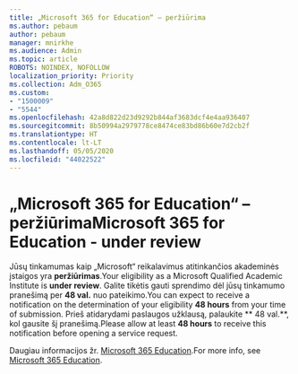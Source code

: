 ```yaml
---
title: „Microsoft 365 for Education“ – peržiūrima
ms.author: pebaum
author: pebaum
manager: mnirkhe
ms.audience: Admin
ms.topic: article
ROBOTS: NOINDEX, NOFOLLOW
localization_priority: Priority
ms.collection: Adm_O365
ms.custom:
- "1500009"
- "5544"
ms.openlocfilehash: 42a8d822d23d9292b844af3683dcf4e4aa936407
ms.sourcegitcommit: 8b50994a2979778ce8474ce83bd86b60e7d2cb2f
ms.translationtype: HT
ms.contentlocale: lt-LT
ms.lasthandoff: 05/05/2020
ms.locfileid: "44022522"
---
```

# <a name="microsoft-365-for-education---under-review"></a><span data-ttu-id="256a4-102">„Microsoft 365 for Education“ – peržiūrima</span><span class="sxs-lookup"><span data-stu-id="256a4-102">Microsoft 365 for Education - under review</span></span>

<span data-ttu-id="256a4-103">Jūsų tinkamumas kaip „Microsoft“ reikalavimus atitinkančios akademinės įstaigos yra **peržiūrimas**.</span><span class="sxs-lookup"><span data-stu-id="256a4-103">Your eligibility as a Microsoft Qualified Academic Institute is **under review**.</span></span> <span data-ttu-id="256a4-104">Galite tikėtis gauti sprendimo dėl jūsų tinkamumo pranešimą per **48 val.** nuo pateikimo.</span><span class="sxs-lookup"><span data-stu-id="256a4-104">You can expect to receive a notification on the determination of your eligibility **48 hours** from your time of submission.</span></span> <span data-ttu-id="256a4-105">Prieš atidarydami paslaugos užklausą, palaukite \*\* 48 val.\*\*, kol gausite šį pranešimą.</span><span class="sxs-lookup"><span data-stu-id="256a4-105">Please allow at least **48 hours** to receive this notification before opening a service request.</span></span>

<span data-ttu-id="256a4-106">Daugiau informacijos žr. [Microsoft 365 Education](https://www.microsoft.com/education/buy-license/microsoft365).</span><span class="sxs-lookup"><span data-stu-id="256a4-106">For more info, see [Microsoft 365 Education](https://www.microsoft.com/education/buy-license/microsoft365).</span></span>
